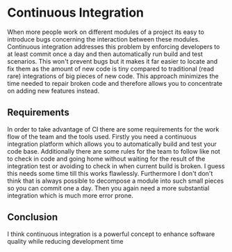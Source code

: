 Continuous Integration
======================

When more people work on different modules of a project its easy to introduce bugs
concerning the interaction between these modules. Continuous integration addresses this 
problem by enforcing developers to at least commit once a day and then automatically run 
build and test scenarios. This won't prevent bugs but it makes it far easier to locate and 
fix them as the amount of new code is tiny compared to traditional (read rare) integrations
of big pieces of new code. This approach minimizes the time needed to repair broken code and
therefore allows you to concentrate on adding new features instead. 

Requirements
------------
In order to take advantage
of CI there are some requirements for the work flow of the team and the tools used. Firstly you
need a continuous integration platform which allows you to automatically build and test your 
code base. Additionally there are some rules for the team to follow like not to check in code
and going home without waiting for the result of the integration test or avoiding to check in when 
current build is broken. I guess this needs some time till this works flawlessly. Furthermore I don't
don't think that is always possible to decompose a module into such small pieces so you can commit one a day.
Then you again need a more substantial integration which is much more error prone.

Conclusion
----------
I think continuous integration is a powerful concept to enhance software quality while reducing
development time



